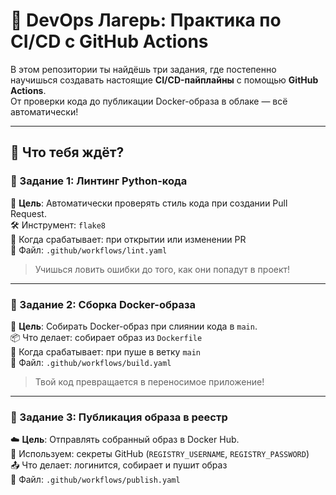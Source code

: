 # 🚀 DevOps Лагерь: Практика по CI/CD с GitHub Actions

В этом репозитории ты найдёшь три задания, где постепенно научишься создавать настоящие **CI/CD-пайплайны** с помощью **GitHub Actions**.  
От проверки кода до публикации Docker-образа в облаке — всё автоматически!

---

## 📌 Что тебя ждёт?

### 🔹 Задание 1: Линтинг Python-кода
🔧 **Цель**: Автоматически проверять стиль кода при создании Pull Request.  
🛠️ Инструмент: `flake8`  
🚀 Когда срабатывает: при открытии или изменении PR  
📄 Файл: `.github/workflows/lint.yaml`

> Учишься ловить ошибки до того, как они попадут в проект!

---

### 🔹 Задание 2: Сборка Docker-образа
🐳 **Цель**: Собирать Docker-образ при слиянии кода в `main`.  
📦 Что делает: собирает образ из `Dockerfile`  
🚀 Когда срабатывает: при пуше в ветку `main`  
📄 Файл: `.github/workflows/build.yaml`

> Твой код превращается в переносимое приложение!

---

### 🔹 Задание 3: Публикация образа в реестр
☁️ **Цель**: Отправлять собранный образ в Docker Hub.  
🔐 Используем: секреты GitHub (`REGISTRY_USERNAME`, `REGISTRY_PASSWORD`)  
📤 Что делает: логинится, собирает и пушит образ  
📄 Файл: `.github/workflows/publish.yaml`
